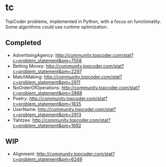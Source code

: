 tc
==

TopCoder problems, implemented in Python, with a focus on functionality.  Some algorithms could use runtime optimization.

Completed
---------
- AdvertisingAgency:   http://community.topcoder.com/stat?c=problem_statement&pm=7558
- Betting Money:       http://community.topcoder.com/stat?c=problem_statement&pm=2297
- MatchMaking:         http://community.topcoder.com/stat?c=problem_statement&pm=2911
- NoOrderOfOperations: http://community.topcoder.com/stat?c=problem_statement&pm=2868
- Poetry:              http://community.topcoder.com/stat?c=problem_statement&pm=1835
- UserName:            http://community.topcoder.com/stat?c=problem_statement&pm=2913
- Yahtzee:             http://community.topcoder.com/stat?c=problem_statement&pm=1692


WIP
---
- Alignment:           http://community.topcoder.com/stat?c=problem_statement&pm=6249